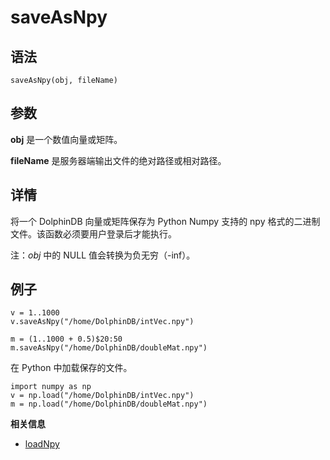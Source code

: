 # saveAsNpy

## 语法

`saveAsNpy(obj, fileName)`

## 参数

**obj** 是一个数值向量或矩阵。

**fileName** 是服务器端输出文件的绝对路径或相对路径。

## 详情

将一个 DolphinDB 向量或矩阵保存为 Python Numpy 支持的 npy 格式的二进制文件。该函数必须要用户登录后才能执行。

注：*obj* 中的 NULL 值会转换为负无穷（-inf）。

## 例子

```
v = 1..1000
v.saveAsNpy("/home/DolphinDB/intVec.npy")

m = (1..1000 + 0.5)$20:50
m.saveAsNpy("/home/DolphinDB/doubleMat.npy")
```

在 Python 中加载保存的文件。

```
import numpy as np
v = np.load("/home/DolphinDB/intVec.npy")
m = np.load("/home/DolphinDB/doubleMat.npy")
```

**相关信息**

* [loadNpy](../l/loadNpy.html "loadNpy")

